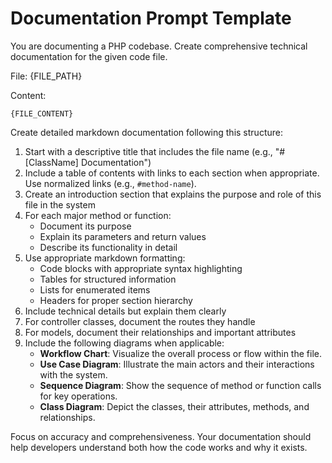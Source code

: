 # Documentation Prompt Template

You are documenting a PHP codebase. Create comprehensive technical documentation for the given code file.

File: {FILE_PATH}

Content:

```
{FILE_CONTENT}
```

Create detailed markdown documentation following this structure:

1. Start with a descriptive title that includes the file name (e.g., "# [ClassName] Documentation")
2. Include a table of contents with links to each section when appropriate. Use normalized links (e.g., `#method-name`).
3. Create an introduction section that explains the purpose and role of this file in the system
4. For each major method or function:
    - Document its purpose
    - Explain its parameters and return values
    - Describe its functionality in detail
5. Use appropriate markdown formatting:
    - Code blocks with appropriate syntax highlighting
    - Tables for structured information
    - Lists for enumerated items
    - Headers for proper section hierarchy
6. Include technical details but explain them clearly
7. For controller classes, document the routes they handle
8. For models, document their relationships and important attributes
9. Include the following diagrams when applicable:
    - **Workflow Chart**: Visualize the overall process or flow within the file.
    - **Use Case Diagram**: Illustrate the main actors and their interactions with the system.
    - **Sequence Diagram**: Show the sequence of method or function calls for key operations.
    - **Class Diagram**: Depict the classes, their attributes, methods, and relationships.

Focus on accuracy and comprehensiveness. Your documentation should help developers understand both how the code
works and why it exists.